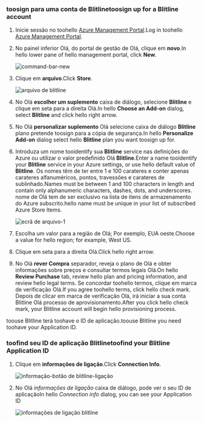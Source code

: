 
### <a name="toosign-up-for-a-blitline-account"></a><span data-ttu-id="93593-101">toosign para uma conta de Blitline</span><span class="sxs-lookup"><span data-stu-id="93593-101">toosign up for a Blitline account</span></span>
1. <span data-ttu-id="93593-102">Inicie sessão no toohello [Azure Management Portal](https://manage.windowsazure.com/).</span><span class="sxs-lookup"><span data-stu-id="93593-102">Log in toohello [Azure Management Portal](https://manage.windowsazure.com/).</span></span>
2. <span data-ttu-id="93593-103">No painel inferior Olá, do portal de gestão de Olá, clique em **novo**.</span><span class="sxs-lookup"><span data-stu-id="93593-103">In hello lower pane of hello management portal, click **New**.</span></span>
   
    ![command-bar-new][command-bar-new]
3. <span data-ttu-id="93593-105">Clique em **arquivo**.</span><span class="sxs-lookup"><span data-stu-id="93593-105">Click **Store**.</span></span>
   
    ![arquivo de blitline][blitline-store]
4. <span data-ttu-id="93593-107">No Olá **escolher um suplemento** caixa de diálogo, selecione **Blitline** e clique em seta para a direita Olá.</span><span class="sxs-lookup"><span data-stu-id="93593-107">In hello **Choose an Add-on** dialog, select **Blitline** and click hello right arrow.</span></span>
5. <span data-ttu-id="93593-108">No Olá **personalizar suplemento** Olá selecione caixa de diálogo **Blitline** plano pretende toosign para a cópia de segurança.</span><span class="sxs-lookup"><span data-stu-id="93593-108">In hello **Personalize Add-on** dialog select hello **Blitline** plan you want toosign up for.</span></span>
6. <span data-ttu-id="93593-109">Introduza um nome tooidentify sua **Blitline** service nas definições do Azure ou utilizar o valor predefinido Olá **Blitline**.</span><span class="sxs-lookup"><span data-stu-id="93593-109">Enter a name tooidentify your **Blitline** service in your Azure settings, or use hello default value of **Blitline**.</span></span> <span data-ttu-id="93593-110">Os nomes têm de ter entre 1 e 100 carateres e conter apenas carateres alfanuméricos, pontos, travessões e carateres de sublinhado.</span><span class="sxs-lookup"><span data-stu-id="93593-110">Names must be between 1 and 100 characters in length and contain only alphanumeric characters, dashes, dots, and underscores.</span></span> <span data-ttu-id="93593-111">nome de Olá tem de ser exclusivo na lista de itens de armazenamento do Azure subscrito.</span><span class="sxs-lookup"><span data-stu-id="93593-111">hello name must be unique in your list of subscribed Azure Store Items.</span></span>
   
    ![ecrã de arquivo-1][store-screen-1]
7. <span data-ttu-id="93593-113">Escolha um valor para a região de Olá; Por exemplo, EUA oeste.</span><span class="sxs-lookup"><span data-stu-id="93593-113">Choose a value for hello region; for example, West US.</span></span> 
8. <span data-ttu-id="93593-114">Clique em seta para a direita Olá.</span><span class="sxs-lookup"><span data-stu-id="93593-114">Click hello right arrow.</span></span>
9. <span data-ttu-id="93593-115">No Olá **rever Compra** separador, reveja o plano de Olá e obter informações sobre preços e consultar termos legais Olá.</span><span class="sxs-lookup"><span data-stu-id="93593-115">On hello **Review Purchase** tab, review hello plan and pricing information, and review hello legal terms.</span></span> <span data-ttu-id="93593-116">Se concordar toohello termos, clique em marca de verificação Olá.</span><span class="sxs-lookup"><span data-stu-id="93593-116">If you agree toohello terms, click hello check mark.</span></span> <span data-ttu-id="93593-117">Depois de clicar em marca de verificação Olá, irá iniciar a sua conta Blitline Olá processo de aprovisionamento.</span><span class="sxs-lookup"><span data-stu-id="93593-117">After you click hello check mark, your Blitline account will begin hello provisioning process.</span></span> 

<span data-ttu-id="93593-118">toouse Blitline terá toohave o ID de aplicação.</span><span class="sxs-lookup"><span data-stu-id="93593-118">toouse Blitline you need toohave your Application ID.</span></span>

### <a name="toofind-your-blitline-application-id"></a><span data-ttu-id="93593-119">toofind seu ID de aplicação Blitline</span><span class="sxs-lookup"><span data-stu-id="93593-119">toofind your Blitline Application ID</span></span>
1. <span data-ttu-id="93593-120">Clique em **informações de ligação**.</span><span class="sxs-lookup"><span data-stu-id="93593-120">Click **Connection Info**.</span></span>
   
    ![informação-botão de blitline-ligação][blitline-connection-info-button]
2. <span data-ttu-id="93593-122">No Olá *informações de ligação* caixa de diálogo, pode ver o seu ID de aplicação</span><span class="sxs-lookup"><span data-stu-id="93593-122">In hello *Connection info* dialog, you can see your Application ID</span></span>
   
    ![informações de ligação blitline][blitline-connection-info]

<!--images-->

[command-bar-new]: ./media/blitline-signup/blitline_bar_new.png
[blitline-store]: ./media/blitline-signup/blitline_offerings_store.png
[store-screen-1]: ./media/blitline-signup/blitline_purchase.jpg
[blitline-connection-info-button]: ./media/blitline-signup/blitline_connection_info_button.png
[blitline-connection-info]: ./media/blitline-signup/blitline_connection_info_screen.jpg

